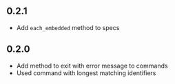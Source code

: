 ## 0.2.1
 * Add `each_embedded` method to specs
## 0.2.0
 * Add method to exit with error message to commands
 * Used command with longest matching identifiers
